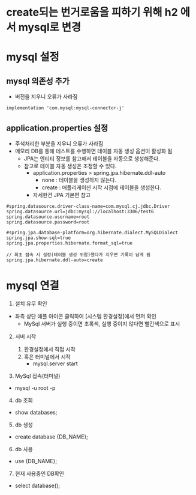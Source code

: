 # create되는 번거로움을 피하기 위해 h2 에서 mysql로 변경

# mysql 설정
## mysql 의존성 추가
- 버전을 지우니 오류가 사라짐    
```    
implementation 'com.mysql:mysql-connector-j'
```

## application.properties 설정
- 주석처리한 부분을 지우니 오류가 사라짐
- 메모리 DB를 통해 테스트를 수행하면 테이블 자동 생성 옵션이 활성화 됨
    - JPA는 엔티티 정보를 참고해서 테이블을 자동으로 생성해준다.
    - 참고로 테이블 자동 생성은 조정할 수 있다.
        - application.properties > spring.jpa.hibernate.ddl-auto 
            - none : 테이블을 생성하지 않는다.
            - create : 애플리케이션 시작 시점에 테이블을 생성한다.
        - 자세한건 JPA 기본편 참고
```
#spring.datasource.driver-class-name=com.mysql.cj.jdbc.Driver
spring.datasource.url=jdbc:mysql://localhost:3306/test6
spring.datasource.username=root
spring.datasource.password=root

#spring.jpa.database-platform=org.hibernate.dialect.MySQLDialect
spring.jpa.show-sql=true
spring.jpa.properties.hibernate.format_sql=true

// 최초 접속 시 설정(테이블 생성 위함)했다가 지우면 기록이 남게 됨
spring.jpa.hibernate.ddl-auto=create
```

# mysql 연결
1. 설치 유무 확인
- 좌측 상단 애플 아이콘 클릭하여 [시스템 환경설정]에서 먼저 확인
    - MySql 서버가 실행 중이면 초록색, 실행 중이지 않다면 빨간색으로 표시
2.  서버 시작
    1. 환경설정에서 직접 시작 
    2. 혹은 터미널에서 시작
        - mysql.server start 

3. MySql 접속(터미널)
- mysql -u root -p

4. db 조회
- show databases;

5. db 생성
- create database {DB_NAME};

6. db 사용
- use {DB_NAME};

7. 현재 사용중인 DB확인
- select database();